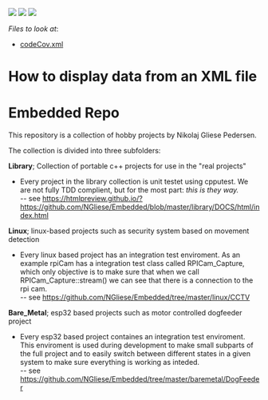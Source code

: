 <!-- default badges list -->
![](https://img.shields.io/endpoint?url=https://codecentral.devexpress.com/api/v1/VersionRange/128649989/14.2.3%2B)
[![](https://img.shields.io/badge/Open_in_DevExpress_Support_Center-FF7200?style=flat-square&logo=DevExpress&logoColor=white)](https://supportcenter.devexpress.com/ticket/details/E1506)
[![](https://img.shields.io/badge/📖_How_to_use_DevExpress_Examples-e9f6fc?style=flat-square)](https://docs.devexpress.com/GeneralInformation/403183)
<!-- default badges end -->
<!-- default file list -->
*Files to look at*:
* [codeCov.xml](./**CS/DXGrid_BindingToXML/Window1.xaml**) 
<!-- default file list end -->
# How to display data from an XML file


# Embedded Repo
This repository is a collection of hobby projects by Nikolaj Gliese Pedersen.

The collection is divided into three subfolders: 

**Library**; Collection of portable c++ projects for use in the "real projects" <br>
- Every project in the library collection is unit testet using cpputest. We are not fully TDD complient, 
  but for the most part: _this is they way._ <br>
  -- see https://htmlpreview.github.io/?https://github.com/NGliese/Embedded/blob/master/library/DOCS/html/index.html


**Linux**; linux-based projects such as security system based on movement detection <br>
- Every linux based project has an integration test enviroment. As an example rpiCam has a integration test class called RPICam_Capture, which
only objective is to make sure that when we call RPICam_Capture::stream() we can see that there is a connection to the rpi cam. <br>
 -- see https://github.com/NGliese/Embedded/tree/master/linux/CCTV 

**Bare_Metal**; esp32 based projects such as motor controlled dogfeeder project <br>
- Every esp32 based project containes an integration test enviroment. This enviroment is used during development to make small subparts of the full project and to easily switch between different states in a given system to make sure everything is working as inteded.<br>
-- see https://github.com/NGliese/Embedded/tree/master/baremetal/DogFeeder




